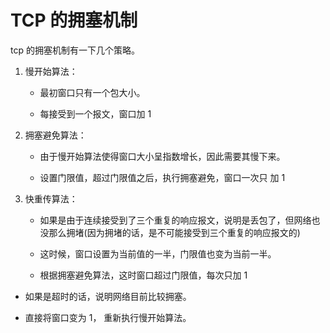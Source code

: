 # TCP 的拥塞机制

tcp 的拥塞机制有一下几个策略。           

1. 慢开始算法：      

    - 最初窗口只有一个包大小。        

    - 每接受到一个报文，窗口加 1               

2. 拥塞避免算法：          

    - 由于慢开始算法使得窗口大小呈指数增长，因此需要其慢下来。           

    - 设置门限值，超过门限值之后，执行拥塞避免，窗口一次只 加 1         

3. 快重传算法：          

    - 如果是由于连续接受到了三个重复的响应报文，说明是丢包了，但网络也没那么拥堵(因为拥堵的话，是不可能接受到三个重复的响应报文的)            

    - 这时候，窗口设置为当前值的一半，门限值也变为当前一半。            

    - 根据拥塞避免算法，这时窗口超过门限值，每次只加 1               

- 如果是超时的话，说明网络目前比较拥塞。             

- 直接将窗口变为 1， 重新执行慢开始算法。        

